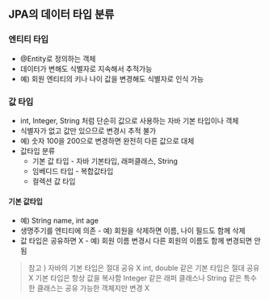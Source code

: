 ## JPA의 데이터 타입 분류
### 엔티티 타입
- @Entity로 정의하는 객체
- 데이터가 변해도 식별자로 지속해서 추적가능
- 예) 회원 엔티티의 키나 나이 값을 변경해도 식별자로 인식 가능
### 값 타입
- int, Integer, String 처럼 단순히 값으로 사용하는 자바 기본 타입이나 객체
- 식별자가 없고 값만 있으므로 변경시 추적 불가
- 예) 숫자 100을 200으로 변경하면 완전히 다른 값으로 대체
- 값타입 분류
	- 기본 값 타입 - 자바 기본타입, 래퍼클래스, String
	- 임베디드 타입 - 복합값타입
	- 컬렉션 값 타입
#### 기본 값타입
- 예) String name, int age
- 생명주기를 엔티티에 의존 - 예) 회원을 삭제하면 이름, 나이 필드도 함께 삭제
- 값 타입은 공유하면 X - 예) 회원 이름 변경시 다른 회원의 이름도 함께 변경되면 안됨
> 참고 ) 자바의 기본 타입은 절대 공유 X
> int, double 같은 기본 타입은 절대 공유 X
> 기본 타입은 항상 값을 복사함
> Integer 같은 래퍼 클래스나 String 같은 특수한 클래스는 공유 가능한 객체지만 변경 X
